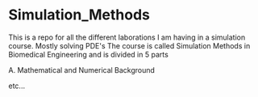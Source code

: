 # Simulation_Methods

This is a repo for all the different laborations I am having in a simulation course. Mostly solving PDE's
The course is called Simulation Methods in Biomedical Engineering and is divided in 5 parts

A. Mathematical and Numerical Background

etc...
